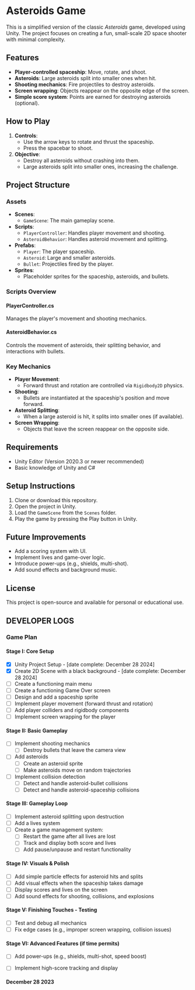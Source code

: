 # Asteroids Game

This is a simplified version of the classic *Asteroids* game, developed using Unity. The project focuses on creating a fun, small-scale 2D space shooter with minimal complexity.

## Features

- **Player-controlled spaceship**: Move, rotate, and shoot.
- **Asteroids**: Large asteroids split into smaller ones when hit.
- **Shooting mechanics**: Fire projectiles to destroy asteroids.
- **Screen wrapping**: Objects reappear on the opposite edge of the screen.
- **Simple score system**: Points are earned for destroying asteroids (optional).

## How to Play

1. **Controls**:
   - Use the arrow keys to rotate and thrust the spaceship.
   - Press the spacebar to shoot.
2. **Objective**:
   - Destroy all asteroids without crashing into them.
   - Large asteroids split into smaller ones, increasing the challenge.

## Project Structure

### Assets
- **Scenes**:
  - `GameScene`: The main gameplay scene.
- **Scripts**:
  - `PlayerController`: Handles player movement and shooting.
  - `AsteroidBehavior`: Handles asteroid movement and splitting.
- **Prefabs**:
  - `Player`: The player spaceship.
  - `Asteroid`: Large and smaller asteroids.
  - `Bullet`: Projectiles fired by the player.
- **Sprites**:
  - Placeholder sprites for the spaceship, asteroids, and bullets.

### Scripts Overview

#### PlayerController.cs
Manages the player's movement and shooting mechanics.

#### AsteroidBehavior.cs
Controls the movement of asteroids, their splitting behavior, and interactions with bullets.

### Key Mechanics

- **Player Movement**:
  - Forward thrust and rotation are controlled via `Rigidbody2D` physics.
- **Shooting**:
  - Bullets are instantiated at the spaceship's position and move forward.
- **Asteroid Splitting**:
  - When a large asteroid is hit, it splits into smaller ones (if available).
- **Screen Wrapping**:
  - Objects that leave the screen reappear on the opposite side.

## Requirements

- Unity Editor (Version 2020.3 or newer recommended)
- Basic knowledge of Unity and C#

## Setup Instructions

1. Clone or download this repository.
2. Open the project in Unity.
3. Load the `GameScene` from the `Scenes` folder.
4. Play the game by pressing the Play button in Unity.

## Future Improvements

- Add a scoring system with UI.
- Implement lives and game-over logic.
- Introduce power-ups (e.g., shields, multi-shot).
- Add sound effects and background music.

## License

This project is open-source and available for personal or educational use.

## **DEVELOPER LOGS**

### **Game Plan**

#### **Stage I: Core Setup**
- [x] Unity Project Setup - [date complete: December 28 2024]
- [x] Create 2D Scene with a black background - [date complete: December 28 2024]
- [ ] Create a functioning main menu
- [ ] Create a functioning Game Over screen
- [ ] Design and add a spaceship sprite
- [ ] Implement player movement (forward thrust and rotation)
- [ ] Add player colliders and rigidbody components
- [ ] Implement screen wrapping for the player

#### **Stage II: Basic Gameplay**
- [ ] Implement shooting mechanics
   - [ ] Destroy bullets that leave the camera view
- [ ] Add asteroids
   - [ ] Create an asteroid sprite
   - [ ] Make asteroids move on random trajectories
- [ ] Implement collision detection
   - [ ] Detect and handle asteroid-bullet collisions
   - [ ] Detect and handle asteroid-spaceship collisions

#### **Stage III: Gameplay Loop**
- [ ] Implement asteroid splitting upon destruction
- [ ] Add a lives system
- [ ] Create a game management system:
   - [ ] Restart the game after all lives are lost
   - [ ] Track and display both score and lives
   - [ ] Add pause/unpause and restart functionality

#### **Stage IV: Visuals & Polish**
- [ ] Add simple particle effects for asteroid hits and splits
- [ ] Add visual effects when the spaceship takes damage
- [ ] Display scores and lives on the screen
- [ ] Add sound effects for shooting, collisions, and explosions

#### **Stage V: Finishing Touches - Testing**
- [ ] Test and debug all mechanics
- [ ] Fix edge cases (e.g., improper screen wrapping, collision issues)

#### **Stage VI: Advanced Features (if time permits)**
- [ ] Add power-ups (e.g., shields, multi-shot, speed boost)
- [ ] Implement high-score tracking and display


#### December 28 2023

